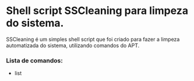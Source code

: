 # Shell script SSCleaning para limpeza do sistema.

SSCleaning é um simples shell script que foi criado para fazer a limpeza automatizada do sistema, utilizando comandos do APT.


### Lista de comandos:
 * list
